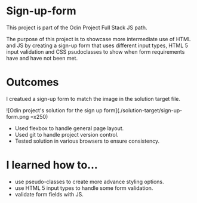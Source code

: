 # Sign-up-form

This project is part of the Odin Project Full Stack JS path.

The purpose of this project is to showcase more intermediate use of HTML and JS
by creating a sign-up form that uses different input types, HTML 5 input validation and
CSS psudoclasses to show when form requirements have and have not been met.

# Outcomes

I creatued a sign-up form to match the image in the solution target file.

![Odin project's solution for the sign up form](./solution-target/sign-up-form.png =x250)

- Used flexbox to handle general page layout.
- Used git to handle project version control.
- Tested solution in various browsers to ensure consistency.

# I learned how to...

- use pseudo-classes to create more advance styling options.
- use HTML 5 input types to handle some form validation.
- validate form fields with JS.
